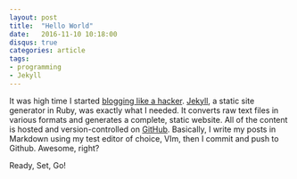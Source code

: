 ```yaml
---
layout: post
title:  "Hello World"
date:   2016-11-10 10:18:00
disqus: true
categories: article
tags:
- programming
- Jekyll
---
```


It was high time I started [blogging like a hacker](http://tom.preston-werner.com/2008/11/17/blogging-like-a-hacker.html). [Jekyll](https://jekyllrb.com/), a static site generator in Ruby, was exactly what I needed. It converts raw text files in various formats and generates a complete, static website. All of the content is hosted and version-controlled on [GitHub](https://github.com/spiralnegative/spiralnegative.github.io). Basically, I write my posts in Markdown using my test editor of choice, VIm, then I commit and push to Github. Awesome, right?

Ready, Set, Go!
